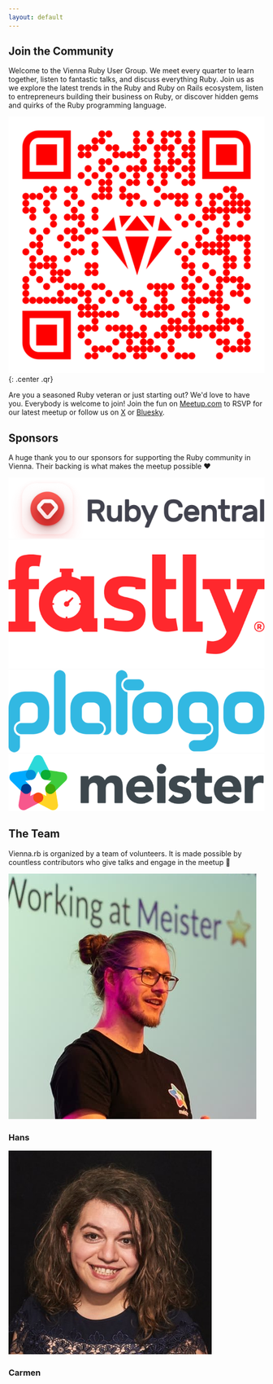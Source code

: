 ```yaml
---
layout: default
---
```


## Join the Community

Welcome to the Vienna Ruby User Group. We meet every quarter to learn together, listen to fantastic talks, and discuss everything Ruby. Join us as we explore the latest trends in the Ruby and Ruby on Rails ecosystem, listen to entrepreneurs building their business on Ruby, or discover hidden gems and quirks of the Ruby programming language.

[![QR Code](/assets/images/qr-code.png)](https://www.meetup.com/vienna-rb)
{: .center .qr}

Are you a seasoned Ruby veteran or just starting out? We'd love to have you. Everybody is welcome to join! Join the fun on [Meetup.com](https://www.meetup.com/vienna-rb/) to RSVP for our latest meetup or follow us on [X](https://x.com/viennarb) or [Bluesky](https://bsky.app/profile/ruby.wien).

## Sponsors

A huge thank you to our sponsors for supporting the Ruby community in Vienna. Their backing is what makes the meetup possible ❤️

<div class="sponsors">
  <a href="https://rubycentral.org/" >
    <img src="/assets/images/sponsors/ruby-central.png"/>
  </a>
  <a href="https://www.fastly.com/" >
    <img src="/assets/images/sponsors/fastly.png"/>
  </a>
  <a href="https://platogo.com/" >
    <img src="/assets/images/sponsors/platogo.png"/>
  </a>
  <a href="https://meisterlabs.com/" >
    <img src="/assets/images/sponsors/meister.png"/>
  </a>
</div>

## The Team

Vienna.rb is organized by a team of volunteers. It is made possible by countless contributors who give talks and engage in the meetup 🤗

<div class="team">
  <div class="member">
    <img src="/assets/images/team/hans.png"/>
    <h3>Hans</h3>
  </div>

  <div class="member">
  <img src="/assets/images/team/carmen.jpg"/>
    <h3>Carmen</h3>
    </div>
</div>
